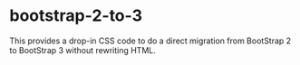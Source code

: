 bootstrap-2-to-3
================

This provides a drop-in CSS code to do a direct migration from BootStrap 2 to BootStrap 3 without rewriting HTML.
